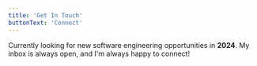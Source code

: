 ```yaml
---
title: 'Get In Touch'
buttonText: 'Connect'
---
```


Currently looking for new software engineering opportunities in **2024**. My inbox is always open, and I'm always happy to connect!
